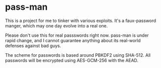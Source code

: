 # pass-man

This is a project for me to tinker with various exploits.  It's a faux-password manger, which may one day evolve into a real one.

Please don't use this for real passswords right now.  pass-man is under rapid change, and I cannot guarantee anything about its real-world defenses against bad guys.

The scheme for passwords is based around PBKDF2 using SHA-512.  All passwords will be encrypted using AES-GCM-256 with the AEAD.
